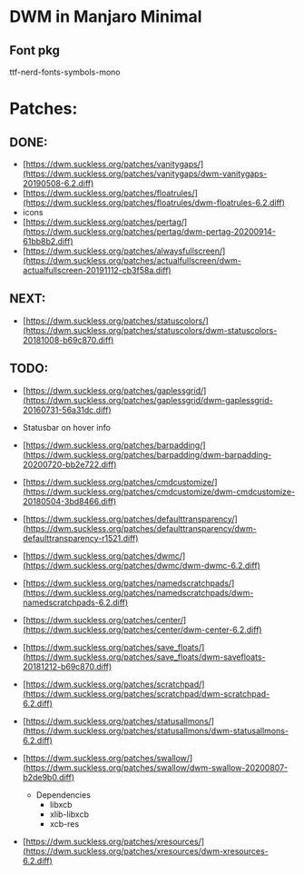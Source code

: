 # DWM in Manjaro Minimal

## Font pkg

<!-- ttf-roboto-mono -->
ttf-nerd-fonts-symbols-mono

# Patches:

## DONE:
- [https://dwm.suckless.org/patches/vanitygaps/](https://dwm.suckless.org/patches/vanitygaps/dwm-vanitygaps-20190508-6.2.diff)
- [https://dwm.suckless.org/patches/floatrules/](https://dwm.suckless.org/patches/floatrules/dwm-floatrules-6.2.diff)
- icons
- [https://dwm.suckless.org/patches/pertag/](https://dwm.suckless.org/patches/pertag/dwm-pertag-20200914-61bb8b2.diff)
- [https://dwm.suckless.org/patches/alwaysfullscreen/](https://dwm.suckless.org/patches/actualfullscreen/dwm-actualfullscreen-20191112-cb3f58a.diff)

## NEXT:
- [https://dwm.suckless.org/patches/statuscolors/](https://dwm.suckless.org/patches/statuscolors/dwm-statuscolors-20181008-b69c870.diff)

## TODO:
- [https://dwm.suckless.org/patches/gaplessgrid/](https://dwm.suckless.org/patches/gaplessgrid/dwm-gaplessgrid-20160731-56a31dc.diff)

- Statusbar on hover info

- [https://dwm.suckless.org/patches/barpadding/](https://dwm.suckless.org/patches/barpadding/dwm-barpadding-20200720-bb2e722.diff)
- [https://dwm.suckless.org/patches/cmdcustomize/](https://dwm.suckless.org/patches/cmdcustomize/dwm-cmdcustomize-20180504-3bd8466.diff)
- [https://dwm.suckless.org/patches/defaulttransparency/](https://dwm.suckless.org/patches/defaulttransparency/dwm-defaulttransparency-r1521.diff)
- [https://dwm.suckless.org/patches/dwmc/](https://dwm.suckless.org/patches/dwmc/dwm-dwmc-6.2.diff)
- [https://dwm.suckless.org/patches/namedscratchpads/](https://dwm.suckless.org/patches/namedscratchpads/dwm-namedscratchpads-6.2.diff)
- [https://dwm.suckless.org/patches/center/](https://dwm.suckless.org/patches/center/dwm-center-6.2.diff)
- [https://dwm.suckless.org/patches/save_floats/](https://dwm.suckless.org/patches/save_floats/dwm-savefloats-20181212-b69c870.diff)
- [https://dwm.suckless.org/patches/scratchpad/](https://dwm.suckless.org/patches/scratchpad/dwm-scratchpad-6.2.diff)
- [https://dwm.suckless.org/patches/statusallmons/](https://dwm.suckless.org/patches/statusallmons/dwm-statusallmons-6.2.diff)
- [https://dwm.suckless.org/patches/swallow/](https://dwm.suckless.org/patches/swallow/dwm-swallow-20200807-b2de9b0.diff)
	- Dependencies
		- libxcb
		- xlib-libxcb
		- xcb-res
- [https://dwm.suckless.org/patches/xresources/](https://dwm.suckless.org/patches/xresources/dwm-xresources-6.2.diff)
